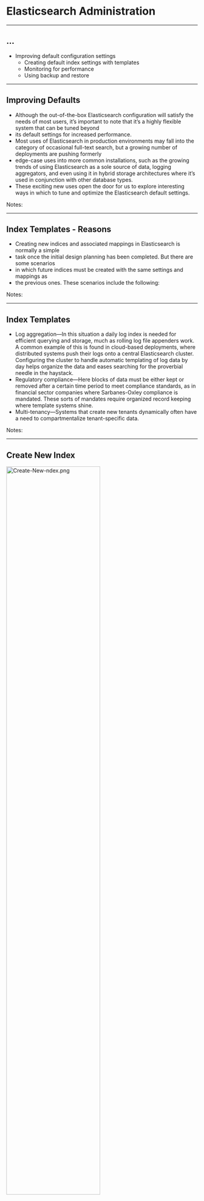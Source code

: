 # Elasticsearch Administration
---
## ...

* Improving default configuration settings
  - Creating default index settings with templates
  - Monitoring for performance
  - Using backup and restore

---

## Improving Defaults

* Although the out-of-the-box Elasticsearch configuration will satisfy the needs of most users, it’s important to note that it’s a highly flexible system that can be tuned beyond
* its default settings for increased performance.
* Most uses of Elasticsearch in production environments may fall into the category of occasional full-text search, but a growing number of deployments are pushing formerly
* edge-case uses into more common installations, such as the growing trends of using Elasticsearch as a sole source of data, logging aggregators, and even using it in hybrid storage architectures where it’s used in conjunction with other database types.
* These exciting new uses open the door for us to explore interesting ways in which to tune and optimize the Elasticsearch default settings.

Notes:

---

## Index Templates - Reasons

* Creating new indices and associated mappings in Elasticsearch is normally a simple
* task once the initial design planning has been completed. But there are some scenarios
* in which future indices must be created with the same settings and mappings as
* the previous ones. These scenarios include the following:



Notes:

---

## Index Templates

* Log aggregation—In this situation a daily log index is needed for efficient querying
and storage, much as rolling log file appenders work. A common example of this is found in cloud-based deployments, where distributed systems push their logs onto a central Elasticsearch cluster. Configuring the cluster to handle automatic templating of log data by day helps organize the data and eases searching for the proverbial needle in the haystack.
* Regulatory compliance—Here blocks of data must be either kept or removed after
a certain time period to meet compliance standards, as in financial sector companies
where Sarbanes-Oxley compliance is mandated. These sorts of mandates require organized record keeping where template systems shine.
* Multi-tenancy—Systems that create new tenants dynamically often have a need to compartmentalize tenant-specific data.



Notes:

---

## Create New Index

<img src="../../assets/images/elastic/3rd-party/Create-New-ndex.png" alt="Create-New-ndex.png" style="width:70%;"/><!-- {"left" : 0.26, "top" : 2.67, "height" : 2.62, "width" : 9.73} -->



Notes:

---
## Default Mappings

* As you learned in chapter 2, mappings enable you to define specific fields, their types, and even how Elasticsearch will interpret and store them. Furthermore, you learned
* how Elasticsearch supports dynamic mapping in chapter 3, removing the need to define your mappings at index-creation time; instead those mappings are dynamically generated based on the content of the initial document you index. This section, much
* like the previous one that covered default index templates, will introduce you to the
* concept of specifying default mappings, which act as a convenience utility for repetitive

---
## Default Mappings

* mapping creation.
* We just showed you how index templates can be used to save time and add uniformity across similar datatypes. Default mappings have the same beneficial effects and
* can be thought of in the same vein as templates for mapping types. Default mappings are most often used when there are indices with similar fields. Specifying a default
* mapping in one place removes the need to repeatedly specify it across every index.

Notes:

---

## Mappings are Not Retroactive

* Note that specifying a default mapping doesn’t apply the mapping retroactively.
* Default mappings are applied only to newly created types.



Notes:

---

## Non-Retroactive Mapping

* In this case, all new mappings will by default store the document _source, but any
* mapping of type Person, by default, will not. Note that you can override this behavior
* in individual mapping specifications.

<br/>

<img src="../../assets/images/elastic/3rd-party/Non-Retroactive-01.png" alt="Non-Retroactive-01.png" style="width:50%;"/><!-- {"left" : 1.02, "top" : 4.1, "height" : 2.59, "width" : 8.21} -->



Notes:

---

## Default is Dynamic Mapping

* By default, Elasticsearch employs dynamic mapping:  the ability to determine the datatype
* for new fields within a document. You may have experienced this when you first
* indexed a document and noticed that Elasticsearch dynamically created a mapping
* for it as well as the datatype for each of the fields. You can alter this behavior by
* instructing Elasticsearch to ignore new fields or even throw exceptions on unknown
* fields. You’d normally want to restrict the new addition of fields to prevent data pollution
* and help maintain control over the schema definition.




Notes:

---

## Adding-Dynamic Mapping.png


<img src="../../assets/images/elastic/3rd-party/Adding-Dynamic Mapping.png" alt="Adding-Dynamic Mapping.png" style="width:60%;"/><!-- {"left" : 0.24, "top" : 2.73, "height" : 3.61, "width" : 9.77} -->






Notes:

---

## Performance Tricks

* Trading network trips for less data and better distributed scoring
* DISTRIBUTED SCORING


Notes:

---

## Summary of Admin Tricks 

* Use the bulk API to combine multiple index, create, update, or delete operationsin the same request. To combine multiple get or search requests, you can use the multiget or multisearchAPI, respectively. A flush operation commits in-memory Lucene segments to disk when the indexbuffer size is full, the transaction log is too large, or too much time has passedsince the last flush.


Notes:

---

## Summary of Admin Tricks 

* A refresh makes new segments—flushed or not—available for searching. Duringheavy indexing, it’s best to lower the refresh rate or disable refresh The merge policy can be tuned for more or less segments. Fewer segmentsmake searches faster, but merges take more CPU time. More segments makeindexing faster by spending less time on merging, but searches will be slower.


Notes:

---

## Summary of Admin Tricks 

* An optimize operation forces a merge, which works well for static indices thatget lots of searches. Store throttling may limit indexing performance by making merges fall behind.Increase or remove the limits if you have fast I/O. Combine filters that use bitsets in a bool filter and filters that don’t in and/or/not filters. Cache counts and aggregations in the shard query cache if you have static indices. Monitor JVM heap and leave enough headroom so you don’t experienceheavy garbage collection or out-of-memory errors, but leave some RAM for OScaches, too.


Notes:

---

## Summary of Admin Tricks 

* Use index warmers if the first query is too slow and you don’t mind slowerindexing. If you have room for bigger indices, using ngrams and shingles instead of fuzzy,wildcard, or phrase queries should make your searches faster. You can often avoid using scripts by creating new fields with needed data inyour documents before indexing them. Try to use Lucene expressions, term statistics, and field data in your scriptswhenever they fit.


Notes:

---

## Summary of Admin Tricks 

* If your scripts don’t need to change often, look at appendix B to learn how towrite a native script in an Elasticsearch plugin. Use dfs_query_then_fetch if you don’t have balanced document frequenciesbetween shards. Use the count search type if you don’t need any hits and the scan search type ifyou need many.
















